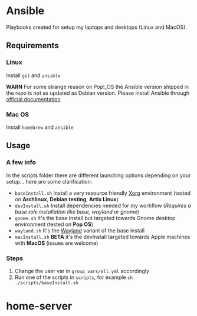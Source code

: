 # Ansible

Playbooks created for setup my laptops and desktops (Linux and MacOS).

## Requirements

### Linux
Install `git` and `ansible`

**WARN**
For some strange reason on Pop!\_OS the Ansible version shipped in the repo is not as updated as Debian version.
Please install Ansible through [official documentation](https://docs.ansible.com/ansible/latest/installation_guide/installation_distros.html#installing-ansible-on-ubuntu)

### Mac OS
Install `homebrew` and `ansible`

## Usage

### A few info
In the scripts folder there are different launching options depending on your setup... here are some clarification:

- `baseInstall.sh` Install a very resource friendly [Xorg](https://wiki.archlinux.org/title/Xorg) environment (tested on **Archlinux**, **Debian testing**, **Artix Linux**)
- `devInstall.sh` Install dependencies needed for my workflow (*Requires a base role installation like base, wayland or gnome*)
- `gnome.sh` It's the base Install but targeted towards Gnome desktop environment (tested on **Pop OS**)
- `wayland.sh` It's the [Wayland](https://wiki.archlinux.org/title/Wayland) variant of the base install
- `macInstall.sh` **BETA** it's the devInstall targeted towards Apple machines with **MacOS** (issues are welcome)

### Steps
1. Change the user var in `group_vars/all.yml` accordingly
2. Run one of the scripts in `scripts`, for example `sh ./scripts/baseInstall.sh`
# home-server
